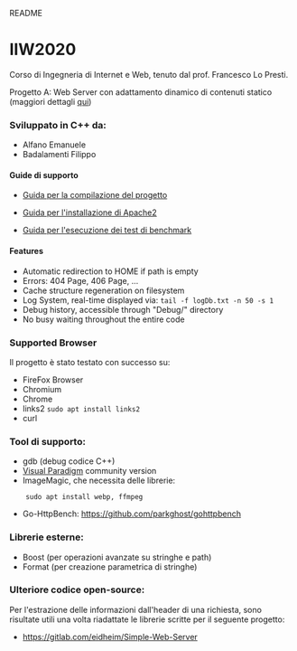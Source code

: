 README

# IIW2020
Corso di Ingegneria di Internet e Web, tenuto dal prof. Francesco Lo Presti. 

Progetto A: Web Server con adattamento dinamico di contenuti statico (maggiori dettagli [qui](https://github.com/Alfystar/IIW2020/blob/master/WebServer_Project.pdf))

### Sviluppato in C++ da:
- Alfano Emanuele
- Badalamenti Filippo

#### Guide di supporto

- [Guida per la compilazione del progetto](https://github.com/Alfystar/IIW2020/blob/master/ProjectCompiling.md)

- [Guida per l'installazione di Apache2](https://github.com/Alfystar/IIW2020/blob/master/Install_Apache2.md) 

- [Guida per l'esecuzione dei test di benchmark](https://github.com/Alfystar/IIW2020/blob/master/4_Bench/Execute_Test.md)

#### Features
- Automatic redirection to HOME if path is empty
- Errors: 404 Page, 406 Page, ...
- Cache structure regeneration on filesystem
- Log System, real-time displayed via: `tail -f logDb.txt -n 50 -s 1`
- Debug history, accessible through "Debug/" directory
- No busy waiting throughout the entire code

### Supported Browser
Il progetto è stato testato con successo su:
- FireFox Browser
- Chromium
- Chrome
- links2 ` sudo apt install links2 `
- curl


### Tool di supporto:
- gdb (debug codice C++)
- [Visual Paradigm](https://www.visual-paradigm.com/download/community.jsp) community version
- ImageMagic, che necessita delle librerie:
```
	sudo apt install webp, ffmpeg    
```
- Go-HttpBench: https://github.com/parkghost/gohttpbench

### Librerie esterne:
- Boost (per operazioni avanzate su stringhe e path)
- Format (per creazione parametrica di stringhe)


### Ulteriore codice open-source:
Per l'estrazione delle informazioni dall'header di una richiesta, sono risultate utili una volta riadattate le librerie scritte per il seguente progetto:
- https://gitlab.com/eidheim/Simple-Web-Server
